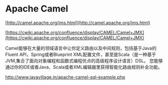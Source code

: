 # Apache Camel

[http://camel.apache.org/jms.html](http://camel.apache.org/jms.html)

[https://cwiki.apache.org/confluence/display/CAMEL/Camel+JMX](https://cwiki.apache.org/confluence/display/CAMEL/Camel+JMX)

Camel能够在大量的领域语言中让你定义路由以及中间规则，包括基于Java的Fluent API，Spring或者Blueprint XML配置文件，甚至是Scala（是一种基于JVM,集合了面向对象编程和函数式编程优点的高级程序设计语言）DSL。 您能够通过你的IDE或者Java、Scala或者XML编辑器里获得智能化路由规则补全功能。

http://www.javavillage.in/apache-camel-sql-example.php

